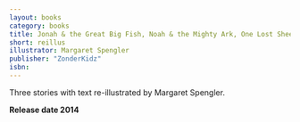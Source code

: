 ```yaml
---
layout: books
category: books
title: Jonah & the Great Big Fish, Noah & the Mighty Ark, One Lost Sheep
short: reillus
illustrator: Margaret Spengler
publisher: "ZonderKidz"
isbn:
---
```


Three stories with text re-illustrated by Margaret Spengler.

__Release date 2014__